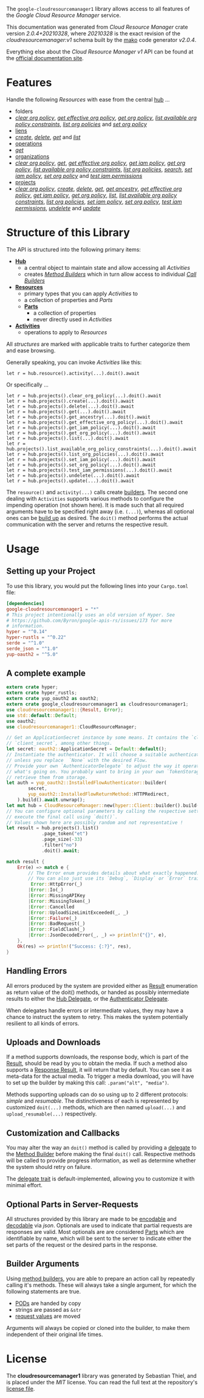 <!---
DO NOT EDIT !
This file was generated automatically from 'src/mako/api/README.md.mako'
DO NOT EDIT !
-->
The `google-cloudresourcemanager1` library allows access to all features of the *Google Cloud Resource Manager* service.

This documentation was generated from *Cloud Resource Manager* crate version *2.0.4+20210328*, where *20210328* is the exact revision of the *cloudresourcemanager:v1* schema built by the [mako](http://www.makotemplates.org/) code generator *v2.0.4*.

Everything else about the *Cloud Resource Manager* *v1* API can be found at the
[official documentation site](https://cloud.google.com/resource-manager).
# Features

Handle the following *Resources* with ease from the central [hub](https://docs.rs/google-cloudresourcemanager1/2.0.4+20210328/google_cloudresourcemanager1/CloudResourceManager) ... 

* folders
 * [*clear org policy*](https://docs.rs/google-cloudresourcemanager1/2.0.4+20210328/google_cloudresourcemanager1/api::FolderClearOrgPolicyCall), [*get effective org policy*](https://docs.rs/google-cloudresourcemanager1/2.0.4+20210328/google_cloudresourcemanager1/api::FolderGetEffectiveOrgPolicyCall), [*get org policy*](https://docs.rs/google-cloudresourcemanager1/2.0.4+20210328/google_cloudresourcemanager1/api::FolderGetOrgPolicyCall), [*list available org policy constraints*](https://docs.rs/google-cloudresourcemanager1/2.0.4+20210328/google_cloudresourcemanager1/api::FolderListAvailableOrgPolicyConstraintCall), [*list org policies*](https://docs.rs/google-cloudresourcemanager1/2.0.4+20210328/google_cloudresourcemanager1/api::FolderListOrgPolicyCall) and [*set org policy*](https://docs.rs/google-cloudresourcemanager1/2.0.4+20210328/google_cloudresourcemanager1/api::FolderSetOrgPolicyCall)
* [liens](https://docs.rs/google-cloudresourcemanager1/2.0.4+20210328/google_cloudresourcemanager1/api::Lien)
 * [*create*](https://docs.rs/google-cloudresourcemanager1/2.0.4+20210328/google_cloudresourcemanager1/api::LienCreateCall), [*delete*](https://docs.rs/google-cloudresourcemanager1/2.0.4+20210328/google_cloudresourcemanager1/api::LienDeleteCall), [*get*](https://docs.rs/google-cloudresourcemanager1/2.0.4+20210328/google_cloudresourcemanager1/api::LienGetCall) and [*list*](https://docs.rs/google-cloudresourcemanager1/2.0.4+20210328/google_cloudresourcemanager1/api::LienListCall)
* [operations](https://docs.rs/google-cloudresourcemanager1/2.0.4+20210328/google_cloudresourcemanager1/api::Operation)
 * [*get*](https://docs.rs/google-cloudresourcemanager1/2.0.4+20210328/google_cloudresourcemanager1/api::OperationGetCall)
* [organizations](https://docs.rs/google-cloudresourcemanager1/2.0.4+20210328/google_cloudresourcemanager1/api::Organization)
 * [*clear org policy*](https://docs.rs/google-cloudresourcemanager1/2.0.4+20210328/google_cloudresourcemanager1/api::OrganizationClearOrgPolicyCall), [*get*](https://docs.rs/google-cloudresourcemanager1/2.0.4+20210328/google_cloudresourcemanager1/api::OrganizationGetCall), [*get effective org policy*](https://docs.rs/google-cloudresourcemanager1/2.0.4+20210328/google_cloudresourcemanager1/api::OrganizationGetEffectiveOrgPolicyCall), [*get iam policy*](https://docs.rs/google-cloudresourcemanager1/2.0.4+20210328/google_cloudresourcemanager1/api::OrganizationGetIamPolicyCall), [*get org policy*](https://docs.rs/google-cloudresourcemanager1/2.0.4+20210328/google_cloudresourcemanager1/api::OrganizationGetOrgPolicyCall), [*list available org policy constraints*](https://docs.rs/google-cloudresourcemanager1/2.0.4+20210328/google_cloudresourcemanager1/api::OrganizationListAvailableOrgPolicyConstraintCall), [*list org policies*](https://docs.rs/google-cloudresourcemanager1/2.0.4+20210328/google_cloudresourcemanager1/api::OrganizationListOrgPolicyCall), [*search*](https://docs.rs/google-cloudresourcemanager1/2.0.4+20210328/google_cloudresourcemanager1/api::OrganizationSearchCall), [*set iam policy*](https://docs.rs/google-cloudresourcemanager1/2.0.4+20210328/google_cloudresourcemanager1/api::OrganizationSetIamPolicyCall), [*set org policy*](https://docs.rs/google-cloudresourcemanager1/2.0.4+20210328/google_cloudresourcemanager1/api::OrganizationSetOrgPolicyCall) and [*test iam permissions*](https://docs.rs/google-cloudresourcemanager1/2.0.4+20210328/google_cloudresourcemanager1/api::OrganizationTestIamPermissionCall)
* [projects](https://docs.rs/google-cloudresourcemanager1/2.0.4+20210328/google_cloudresourcemanager1/api::Project)
 * [*clear org policy*](https://docs.rs/google-cloudresourcemanager1/2.0.4+20210328/google_cloudresourcemanager1/api::ProjectClearOrgPolicyCall), [*create*](https://docs.rs/google-cloudresourcemanager1/2.0.4+20210328/google_cloudresourcemanager1/api::ProjectCreateCall), [*delete*](https://docs.rs/google-cloudresourcemanager1/2.0.4+20210328/google_cloudresourcemanager1/api::ProjectDeleteCall), [*get*](https://docs.rs/google-cloudresourcemanager1/2.0.4+20210328/google_cloudresourcemanager1/api::ProjectGetCall), [*get ancestry*](https://docs.rs/google-cloudresourcemanager1/2.0.4+20210328/google_cloudresourcemanager1/api::ProjectGetAncestryCall), [*get effective org policy*](https://docs.rs/google-cloudresourcemanager1/2.0.4+20210328/google_cloudresourcemanager1/api::ProjectGetEffectiveOrgPolicyCall), [*get iam policy*](https://docs.rs/google-cloudresourcemanager1/2.0.4+20210328/google_cloudresourcemanager1/api::ProjectGetIamPolicyCall), [*get org policy*](https://docs.rs/google-cloudresourcemanager1/2.0.4+20210328/google_cloudresourcemanager1/api::ProjectGetOrgPolicyCall), [*list*](https://docs.rs/google-cloudresourcemanager1/2.0.4+20210328/google_cloudresourcemanager1/api::ProjectListCall), [*list available org policy constraints*](https://docs.rs/google-cloudresourcemanager1/2.0.4+20210328/google_cloudresourcemanager1/api::ProjectListAvailableOrgPolicyConstraintCall), [*list org policies*](https://docs.rs/google-cloudresourcemanager1/2.0.4+20210328/google_cloudresourcemanager1/api::ProjectListOrgPolicyCall), [*set iam policy*](https://docs.rs/google-cloudresourcemanager1/2.0.4+20210328/google_cloudresourcemanager1/api::ProjectSetIamPolicyCall), [*set org policy*](https://docs.rs/google-cloudresourcemanager1/2.0.4+20210328/google_cloudresourcemanager1/api::ProjectSetOrgPolicyCall), [*test iam permissions*](https://docs.rs/google-cloudresourcemanager1/2.0.4+20210328/google_cloudresourcemanager1/api::ProjectTestIamPermissionCall), [*undelete*](https://docs.rs/google-cloudresourcemanager1/2.0.4+20210328/google_cloudresourcemanager1/api::ProjectUndeleteCall) and [*update*](https://docs.rs/google-cloudresourcemanager1/2.0.4+20210328/google_cloudresourcemanager1/api::ProjectUpdateCall)




# Structure of this Library

The API is structured into the following primary items:

* **[Hub](https://docs.rs/google-cloudresourcemanager1/2.0.4+20210328/google_cloudresourcemanager1/CloudResourceManager)**
    * a central object to maintain state and allow accessing all *Activities*
    * creates [*Method Builders*](https://docs.rs/google-cloudresourcemanager1/2.0.4+20210328/google_cloudresourcemanager1/client::MethodsBuilder) which in turn
      allow access to individual [*Call Builders*](https://docs.rs/google-cloudresourcemanager1/2.0.4+20210328/google_cloudresourcemanager1/client::CallBuilder)
* **[Resources](https://docs.rs/google-cloudresourcemanager1/2.0.4+20210328/google_cloudresourcemanager1/client::Resource)**
    * primary types that you can apply *Activities* to
    * a collection of properties and *Parts*
    * **[Parts](https://docs.rs/google-cloudresourcemanager1/2.0.4+20210328/google_cloudresourcemanager1/client::Part)**
        * a collection of properties
        * never directly used in *Activities*
* **[Activities](https://docs.rs/google-cloudresourcemanager1/2.0.4+20210328/google_cloudresourcemanager1/client::CallBuilder)**
    * operations to apply to *Resources*

All *structures* are marked with applicable traits to further categorize them and ease browsing.

Generally speaking, you can invoke *Activities* like this:

```Rust,ignore
let r = hub.resource().activity(...).doit().await
```

Or specifically ...

```ignore
let r = hub.projects().clear_org_policy(...).doit().await
let r = hub.projects().create(...).doit().await
let r = hub.projects().delete(...).doit().await
let r = hub.projects().get(...).doit().await
let r = hub.projects().get_ancestry(...).doit().await
let r = hub.projects().get_effective_org_policy(...).doit().await
let r = hub.projects().get_iam_policy(...).doit().await
let r = hub.projects().get_org_policy(...).doit().await
let r = hub.projects().list(...).doit().await
let r = hub.projects().list_available_org_policy_constraints(...).doit().await
let r = hub.projects().list_org_policies(...).doit().await
let r = hub.projects().set_iam_policy(...).doit().await
let r = hub.projects().set_org_policy(...).doit().await
let r = hub.projects().test_iam_permissions(...).doit().await
let r = hub.projects().undelete(...).doit().await
let r = hub.projects().update(...).doit().await
```

The `resource()` and `activity(...)` calls create [builders][builder-pattern]. The second one dealing with `Activities` 
supports various methods to configure the impending operation (not shown here). It is made such that all required arguments have to be 
specified right away (i.e. `(...)`), whereas all optional ones can be [build up][builder-pattern] as desired.
The `doit()` method performs the actual communication with the server and returns the respective result.

# Usage

## Setting up your Project

To use this library, you would put the following lines into your `Cargo.toml` file:

```toml
[dependencies]
google-cloudresourcemanager1 = "*"
# This project intentionally uses an old version of Hyper. See
# https://github.com/Byron/google-apis-rs/issues/173 for more
# information.
hyper = "^0.14"
hyper-rustls = "^0.22"
serde = "^1.0"
serde_json = "^1.0"
yup-oauth2 = "^5.0"
```

## A complete example

```Rust
extern crate hyper;
extern crate hyper_rustls;
extern crate yup_oauth2 as oauth2;
extern crate google_cloudresourcemanager1 as cloudresourcemanager1;
use cloudresourcemanager1::{Result, Error};
use std::default::Default;
use oauth2;
use cloudresourcemanager1::CloudResourceManager;

// Get an ApplicationSecret instance by some means. It contains the `client_id` and 
// `client_secret`, among other things.
let secret: oauth2::ApplicationSecret = Default::default();
// Instantiate the authenticator. It will choose a suitable authentication flow for you, 
// unless you replace  `None` with the desired Flow.
// Provide your own `AuthenticatorDelegate` to adjust the way it operates and get feedback about 
// what's going on. You probably want to bring in your own `TokenStorage` to persist tokens and
// retrieve them from storage.
let auth = yup_oauth2::InstalledFlowAuthenticator::builder(
        secret,
        yup_oauth2::InstalledFlowReturnMethod::HTTPRedirect,
    ).build().await.unwrap();
let mut hub = CloudResourceManager::new(hyper::Client::builder().build(hyper_rustls::HttpsConnector::with_native_roots()), auth);
// You can configure optional parameters by calling the respective setters at will, and
// execute the final call using `doit()`.
// Values shown here are possibly random and not representative !
let result = hub.projects().list()
             .page_token("et")
             .page_size(-33)
             .filter("no")
             .doit().await;

match result {
    Err(e) => match e {
        // The Error enum provides details about what exactly happened.
        // You can also just use its `Debug`, `Display` or `Error` traits
         Error::HttpError(_)
        |Error::Io(_)
        |Error::MissingAPIKey
        |Error::MissingToken(_)
        |Error::Cancelled
        |Error::UploadSizeLimitExceeded(_, _)
        |Error::Failure(_)
        |Error::BadRequest(_)
        |Error::FieldClash(_)
        |Error::JsonDecodeError(_, _) => println!("{}", e),
    },
    Ok(res) => println!("Success: {:?}", res),
}

```
## Handling Errors

All errors produced by the system are provided either as [Result](https://docs.rs/google-cloudresourcemanager1/2.0.4+20210328/google_cloudresourcemanager1/client::Result) enumeration as return value of
the doit() methods, or handed as possibly intermediate results to either the 
[Hub Delegate](https://docs.rs/google-cloudresourcemanager1/2.0.4+20210328/google_cloudresourcemanager1/client::Delegate), or the [Authenticator Delegate](https://docs.rs/yup-oauth2/*/yup_oauth2/trait.AuthenticatorDelegate.html).

When delegates handle errors or intermediate values, they may have a chance to instruct the system to retry. This 
makes the system potentially resilient to all kinds of errors.

## Uploads and Downloads
If a method supports downloads, the response body, which is part of the [Result](https://docs.rs/google-cloudresourcemanager1/2.0.4+20210328/google_cloudresourcemanager1/client::Result), should be
read by you to obtain the media.
If such a method also supports a [Response Result](https://docs.rs/google-cloudresourcemanager1/2.0.4+20210328/google_cloudresourcemanager1/client::ResponseResult), it will return that by default.
You can see it as meta-data for the actual media. To trigger a media download, you will have to set up the builder by making
this call: `.param("alt", "media")`.

Methods supporting uploads can do so using up to 2 different protocols: 
*simple* and *resumable*. The distinctiveness of each is represented by customized 
`doit(...)` methods, which are then named `upload(...)` and `upload_resumable(...)` respectively.

## Customization and Callbacks

You may alter the way an `doit()` method is called by providing a [delegate](https://docs.rs/google-cloudresourcemanager1/2.0.4+20210328/google_cloudresourcemanager1/client::Delegate) to the 
[Method Builder](https://docs.rs/google-cloudresourcemanager1/2.0.4+20210328/google_cloudresourcemanager1/client::CallBuilder) before making the final `doit()` call. 
Respective methods will be called to provide progress information, as well as determine whether the system should 
retry on failure.

The [delegate trait](https://docs.rs/google-cloudresourcemanager1/2.0.4+20210328/google_cloudresourcemanager1/client::Delegate) is default-implemented, allowing you to customize it with minimal effort.

## Optional Parts in Server-Requests

All structures provided by this library are made to be [encodable](https://docs.rs/google-cloudresourcemanager1/2.0.4+20210328/google_cloudresourcemanager1/client::RequestValue) and 
[decodable](https://docs.rs/google-cloudresourcemanager1/2.0.4+20210328/google_cloudresourcemanager1/client::ResponseResult) via *json*. Optionals are used to indicate that partial requests are responses 
are valid.
Most optionals are are considered [Parts](https://docs.rs/google-cloudresourcemanager1/2.0.4+20210328/google_cloudresourcemanager1/client::Part) which are identifiable by name, which will be sent to 
the server to indicate either the set parts of the request or the desired parts in the response.

## Builder Arguments

Using [method builders](https://docs.rs/google-cloudresourcemanager1/2.0.4+20210328/google_cloudresourcemanager1/client::CallBuilder), you are able to prepare an action call by repeatedly calling it's methods.
These will always take a single argument, for which the following statements are true.

* [PODs][wiki-pod] are handed by copy
* strings are passed as `&str`
* [request values](https://docs.rs/google-cloudresourcemanager1/2.0.4+20210328/google_cloudresourcemanager1/client::RequestValue) are moved

Arguments will always be copied or cloned into the builder, to make them independent of their original life times.

[wiki-pod]: http://en.wikipedia.org/wiki/Plain_old_data_structure
[builder-pattern]: http://en.wikipedia.org/wiki/Builder_pattern
[google-go-api]: https://github.com/google/google-api-go-client

# License
The **cloudresourcemanager1** library was generated by Sebastian Thiel, and is placed 
under the *MIT* license.
You can read the full text at the repository's [license file][repo-license].

[repo-license]: https://github.com/Byron/google-apis-rsblob/main/LICENSE.md

